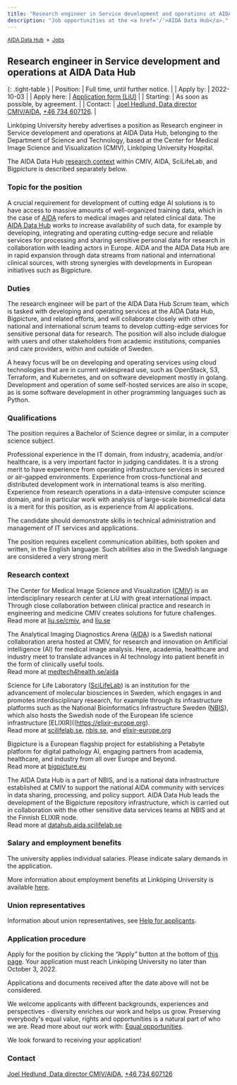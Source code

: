 ```yaml
---
title: "Research engineer in Service development and operations at AIDA Data Hub"
description: "Job opportunities at the <a href='/'>AIDA Data Hub</a>."
---
```


<span style="font-size: smaller;">[AIDA Data Hub](/) &nbsp;&raquo;&nbsp; [Jobs](/jobs/)</span>

## Research engineer in Service development and operations at AIDA Data Hub

{: .tight-table }
| Position:   | Full time, until further notice. |
| Apply by:   | 2022-10-03 |
| Apply here: | [Application form (LiU)](https://liu.se/en/work-at-liu/vacancies?rmpage=job&rmjob=20008&rmlang=UK) |
| Starting:   | As soon as possible, by agreement. |
| Contact:    | [Joel Hedlund, Data director CMIV/AIDA](mailto:joel.hedlund@liu.se), [+46 734 607126](tel:+46734607126). |

Linköping University hereby advertises a position as Research engineer in
Service development and operations at AIDA Data Hub, belonging to the Department
of Science and Technology, based at the Center for Medical Image Science and
Visualization (CMIV), Linköping University Hospital.

The AIDA Data Hub [research context](#research-context) within CMIV, AIDA,
SciLifeLab, and Bigpicture is described separately below.

### Topic for the position
A crucial requirement for development of cutting edge AI solutions is to have
access to massive amounts of well-organized training data, which in the case of
[AIDA](https://medtech4health.se/aida) refers to medical images and related
clinical data. The [AIDA Data Hub](https://datahub.aida.scilifelab.se) works to
increase availability of such data, for example by developing, integrating and
operating cutting-edge secure and reliable services for processing and sharing
sensitive personal data for research in collaboration with leading actors in
Europe. AIDA and the AIDA Data Hub are in rapid expansion through data streams
from national and international clinical sources, with strong synergies with
developments in European initiatives such as Bigpicture.

### Duties
The research engineer will be part of the AIDA Data Hub Scrum team, which is
tasked with developing and operating services at the AIDA Data Hub, Bigpicture,
and related efforts, and will collaborate closely with other national and
international scrum teams to develop cutting-edge services for sensitive
personal data for research. The position will also include dialogue with users
and other stakeholders from academic institutions, companies and care providers,
within and outside of Sweden.

A heavy focus will be on developing and operating services using cloud
technologies that are in current widespread use, such as OpenStack, S3,
Terraform, and Kubernetes, and on software development mostly in golang.
Development and operation of some self-hosted services are also in scope, as is
some software development in other programming languages such as Python.

### Qualifications
The position requires a Bachelor of Science degree or similar, in a computer
science subject.

Professional experience in the IT domain, from industry, academia, and/or
healthcare, is a very important factor in judging candidates. It is a strong
merit to have experience from operating infrastructure services in secured or
air-gapped environments. Experience from cross-functional and distributed
development work in international teams is also meriting. Experience from
research operations in a data-intensive computer science domain, and in
particular work with analysis of large-scale biomedical data is a merit for this
position, as is experience from AI applications.

The candidate should demonstrate skills in technical administration and
management of IT services and applications.

The position requires excellent communication abilities, both spoken and
written, in the English language. Such abilities also in the Swedish language
are considered a very strong merit

### Research context
The Center for Medical Image Science and Visualization
([CMIV](https://liu.se/cmiv)) is an interdisciplinary research center at LiU
with great international impact. Through close collaboration between clinical
practice and research in engineering and medicine CMIV creates solutions for
future challenges.  
Read more at [liu.se/cmiv](https://liu.se/cmiv), and [liu.se](https://liu.se/)

The Analytical Imaging Diagnostics Arena
([AIDA](https://medtech4health.se/aida)) is a Swedish national collaboration
arena hosted at CMIV, for research and innovation on Artificial intelligence
(AI) for medical image analysis. Here, academia, healthcare and industry meet to
translate advances in AI technology into patient benefit in the form of
clinically useful tools.  
Read more at [medtech4health.se/aida](https://medtech4health.se/aida)

Science for Life Laboratory ([SciLifeLab](https://scilifelab.se)) is an
institution for the advancement of molecular biosciences in Sweden, which
engages in and promotes interdisciplinary research, for example through its
infrastructure platforms such as the National Bioinformatics Infrastructure
Sweden ([NBIS](https://nbis.se)), which also hosts the Swedish node of the
European life science infrastructure [ELIXIR]((https://elixir-europe.org).  
Read more at [scilifelab.se](https://scilifelab.se), [nbis.se](https://nbis.se),
and [elixir-europe.org](https://elixir-europe.org)

Bigpicture is a European flagship project for establishing a Petabyte platform
for digital pathology AI, engaging partners from academia, healthcare, and
industry from all over Europe and beyond.  
Read more at [bigpicture.eu](https://bigpicture.eu)

The AIDA Data Hub is a part of NBIS, and is a national data infrastructure
established at CMIV to support the national AIDA community with services in data
sharing, processing, and policy support. AIDA Data Hub leads the development of
the Bigpicture repository infrastructure, which is carried out in collaboration
with the other sensitive data services teams at NBIS and at the Finnish ELIXIR
node.  
Read more at [datahub.aida.scilifelab.se](https://datahub.aida.scilifelab.se)

### Salary and employment benefits
The university applies individual salaries. Please indicate salary demands in
the application.

More information about employment benefits at Linköping University is available
[here](https://liu.se/en/work-at-liu/employee-benefits).

### Union representatives
Information about union representatives, see [Help for
applicants](https://liu.se/en/work-at-liu/hjalp%20for%20sokande).

### Application procedure
Apply for the position by clicking the “Apply” button at the bottom of [this
page](https://liu.se/en/work-at-liu/vacancies?rmpage=job&rmjob=20008&rmlang=UK).
Your application must reach Linköping University no later than October 3, 2022.

Applications and documents received after the date above will not be considered.

We welcome applicants with different backgrounds, experiences and perspectives -
diversity enriches our work and helps us grow. Preserving everybody's equal
value, rights and opportunities is a natural part of who we are. Read more about
our work with: [Equal opportunities](https://liu.se/en/article/lika-villkor/).

We look forward to receiving your application!

### Contact
[Joel Hedlund, Data director CMIV/AIDA](mailto:joel.hedlund@liu.se),
[+46 734 607126](tel:+46734607126)
